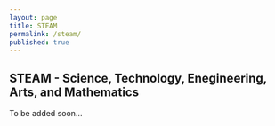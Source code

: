 ```yaml
---
layout: page
title: STEAM
permalink: /steam/
published: true
---
```


## STEAM - Science, Technology, Enegineering, Arts, and Mathematics

To be added soon...